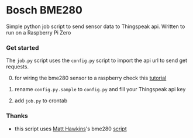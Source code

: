 # Bosch BME280 

Simple python job script to send sensor data to Thingspeak api.
Written to run on a Raspberry Pi Zero

### Get started

The `job.py` script uses the `config.py` script to import the api url to send get requests.

0. for wiring the bme280 sensor to a raspberry check this [tutorial](
https://app.getpocket.com/read/1364761076)

1. rename `config.py.sample` to `config.py` and fill your Thingspeak api key

2. add `job.py` to crontab

### Thanks

 - this script uses [Matt Hawkins](https://bitbucket.org/%7B18a352f1-8fe1-4b70-9e9c-cd29f663fafc%7D/)'s bme280 [script](  
https://bitbucket.org/MattHawkinsUK/rpispy-misc/raw/master/python/bme280.py)


